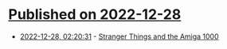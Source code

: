 # [Published on 2022-12-28](index.md)

* [2022-12-28, 02:20:31](https://news.ycombinator.com/item?id=34156780) - [Stranger Things and the Amiga 1000](https://www.datagubbe.se/stranger/)
